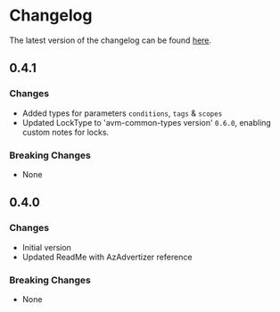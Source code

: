 # Changelog

The latest version of the changelog can be found [here](https://github.com/Azure/bicep-registry-modules/blob/main/avm/res/insights/activity-log-alert/CHANGELOG.md).

## 0.4.1

### Changes

- Added types for parameters `conditions`, `tags` & `scopes`
- Updated LockType to 'avm-common-types version' `0.6.0`, enabling custom notes for locks.

### Breaking Changes

- None

## 0.4.0

### Changes

- Initial version
- Updated ReadMe with AzAdvertizer reference

### Breaking Changes

- None
